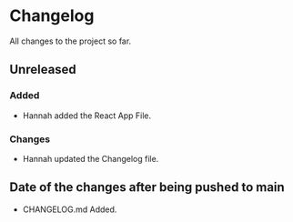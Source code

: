 # Changelog

All changes to the project so far.

## Unreleased

### Added

- Hannah added the React App File.

### Changes

- Hannah updated the Changelog file.

## Date of the changes after being pushed to main

- CHANGELOG.md Added.
